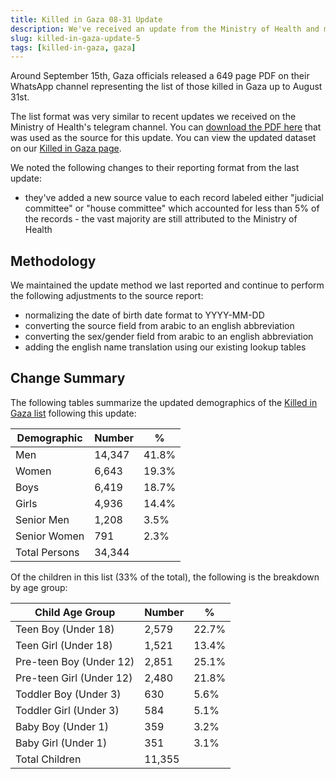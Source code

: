 ```yaml
---
title: Killed in Gaza 08-31 Update
description: We've received an update from the Ministry of Health and merged those changes with our existing list.
slug: killed-in-gaza-update-5
tags: [killed-in-gaza, gaza]
---
```


Around September 15th, Gaza officials released a 649 page PDF on their WhatsApp channel representing the list of those killed in Gaza up to August 31st.

The list format was very similar to recent updates we received on the Ministry of Health's telegram channel. You can <a href="/sources/20240831gaza.pdf">download the PDF here</a> that was used as the source for this update. You can view the updated dataset on our [Killed in Gaza page](/docs/killed-in-gaza).

We noted the following changes to their reporting format from the last update:

- they've added a new source value to each record labeled either "judicial committee" or "house committee" which accounted for less than 5% of the records - the vast majority are still attributed to the Ministry of Health

## Methodology

We maintained the update method we last reported and continue to perform the following adjustments to the source report:

- normalizing the date of birth date format to YYYY-MM-DD
- converting the source field from arabic to an english abbreviation
- converting the sex/gender field from arabic to an english abbreviation
- adding the english name translation using our existing lookup tables

## Change Summary

The following tables summarize the updated demographics of the [Killed in Gaza list](/docs/killed-in-gaza) following this update:

| Demographic   | Number | %     |
| ------------- | ------ | ----- |
| Men           | 14,347 | 41.8% |
| Women         | 6,643  | 19.3% |
| Boys          | 6,419  | 18.7% |
| Girls         | 4,936  | 14.4% |
| Senior Men    | 1,208  | 3.5%  |
| Senior Women  | 791    | 2.3%  |
| Total Persons | 34,344 |       |

Of the children in this list (33% of the total), the following is the breakdown by age group:

| Child Age Group          | Number | %     |
| ------------------------ | ------ | ----- |
| Teen Boy (Under 18)      | 2,579  | 22.7% |
| Teen Girl (Under 18)     | 1,521  | 13.4% |
| Pre-teen Boy (Under 12)  | 2,851  | 25.1% |
| Pre-teen Girl (Under 12) | 2,480  | 21.8% |
| Toddler Boy (Under 3)    | 630    | 5.6%  |
| Toddler Girl (Under 3)   | 584    | 5.1%  |
| Baby Boy (Under 1)       | 359    | 3.2%  |
| Baby Girl (Under 1)      | 351    | 3.1%  |
| Total Children           | 11,355 |       |
